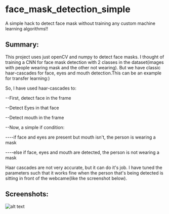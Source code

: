 # face_mask_detection_simple
A simple hack to detect face mask without training any custom machine learning algorithms!!

## **Summary:**

This project uses just openCV and numpy to detect face masks. I thought of training a CNN for face mask detection with 2 classes in the dataset(images with people wearing mask and the other not wearing). But we have classic haar-cascades for face, eyes and mouth detection.This can be an example for transfer learning:)    

So, I have used haar-cascades to:

--First, detect face in the frame

--Detect Eyes in that face

--Detect mouth in the frame

--Now, a simple if condition:

----if face and eyes are present but mouth isn't, the person is wearing a mask

----else if face, eyes and mouth are detected, the person is not wearing a mask
    
Haar cascades are not very accurate, but it can do it's job. I have tuned the parameters such that it works fine when the person that's being detected is sitting in front of the webcame(like the screenshot below). 

## **Screenshots:**

![alt text](https://github.com/hemanth-nag/face_mask_detection_simple/blob/master/screenshot/mask.gif)

